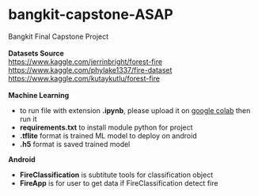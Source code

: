 # bangkit-capstone-ASAP
Bangkit Final Capstone Project<br>
<br><b> Datasets Source </b>
<br>https://www.kaggle.com/jerrinbright/forest-fire
<br>https://www.kaggle.com/phylake1337/fire-dataset
<br>https://www.kaggle.com/kutaykutlu/forest-fire<br>
<br><b>Machine Learning</b>
<ul>
  <li>to run file with extension <b>.ipynb</b>, please upload it on <a href="https://colab.research.google.com/">google colab</a> then run it</li>
  <li><b>requirements.txt</b> to install module python for project</li>
  <li><b>.tflite</b> format is trained ML model to deploy on android</li>
  <li><b>.h5</b> format is saved trained model</li>
</ul>

<b>Android</b>
<ul>
  <li><b>FireClassification</b> is subtitute tools for classification object</li>
  <li><b>FireApp</b> is for user to get data if FireClassification detect fire</li>
</ul>
